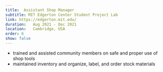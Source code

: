 ```yaml
---
title:  Assistant Shop Manager
subtitle: MIT Edgerton Center Student Project Lab
link: https://edgerton.mit.edu/
duration:   Aug 2021 - Dec 2021
location:   Cambridge, USA
order: 6
show: false
---
```


- trained and assisted community members on safe and proper use of shop tools
- maintained inventory and organize, label, and order stock materials 